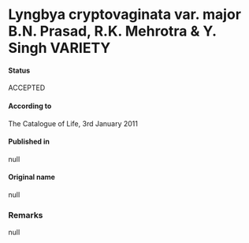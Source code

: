 # Lyngbya cryptovaginata var. major B.N. Prasad, R.K. Mehrotra & Y. Singh VARIETY

#### Status
ACCEPTED

#### According to
The Catalogue of Life, 3rd January 2011

#### Published in
null

#### Original name
null

### Remarks
null